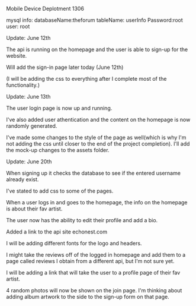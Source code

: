 Mobile Device Deplotment 1306

mysql info:
databaseName:theforum
tableName: userInfo
Password:root
user: root

Update: June 12th 

The api is running on the homepage and the user is able to sign-up for the website. 

Will add the sign-in page later today (June 12th)

(I will be adding the css to everything after I complete most of the functionality.)

Update: June 13th

The user login page is now up and running.

I've also added user athentication and the content on the homepage is now randomly generated.

I've made some changes to the style of the page as well(which is why I'm not adding the css until closer to the end of the project completion). I'll add the mock-up changes to the assets folder. 

Update: June 20th

When signing up it checks the database to see if the entered username already exist. 

I've stated to add css to some of the pages.

When a user logs in and goes to the homepage, the info on the homepage is about their fav artist.

The user now has the ability to edit their profile and add a bio.

Added a link to the api site echonest.com

I will be adding different fonts for the logo and headers.

I might take the reviews off of the logged in homepage and add them to a page called reviews I obtain from a different api, but I'm not sure yet.

I will be adding a link that will take the user to a profile page of their fav artist. 

4 random photos will now be shown on the join page. I'm thinking about adding album artwork to the side to the sign-up form on that page. 

